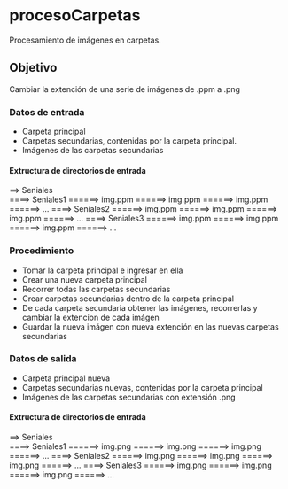 # procesoCarpetas
Procesamiento de imágenes en carpetas. 
## Objetivo
Cambiar la extención de una serie de imágenes de .ppm a .png  

### Datos de entrada
* Carpeta principal 
* Carpetas secundarias, contenidas por la carpeta principal. 
* Imágenes de las carpetas secundarias 
#### Extructura de directorios de entrada
==> Seniales  
====> Seniales1 
======> img.ppm 
======> img.ppm 
======> img.ppm 
======> ... 
====> Seniales2 
======> img.ppm 
======> img.ppm 
======> img.ppm 
======> ... 
====> Seniales3 
======> img.ppm 
======> img.ppm 
======> img.ppm 
======> ... 
### Procedimiento 
* Tomar la carpeta principal e ingresar en ella 
* Crear una nueva carpeta principal
* Recorrer todas las carpetas secundarias 
* Crear carpetas secundarias dentro de la carpeta principal
* De cada carpeta secundaria obtener las imágenes, recorrerlas y cambiar la extencion de cada imágen
* Guardar la nueva imágen con nueva extención en las nuevas carpetas secundarias
### Datos de salida 
* Carpeta principal nueva
* Carpetas secundarias nuevas, contenidas por la carpeta principal
* Imágenes de las carpetas secundarias con extensión .png
#### Extructura de directorios de entrada
==> Seniales  
====> Seniales1 
======> img.png 
======> img.png 
======> img.png 
======> ... 
====> Seniales2 
======> img.png 
======> img.png 
======> img.png 
======> ... 
====> Seniales3 
======> img.png 
======> img.png 
======> img.png 
======> ... 


